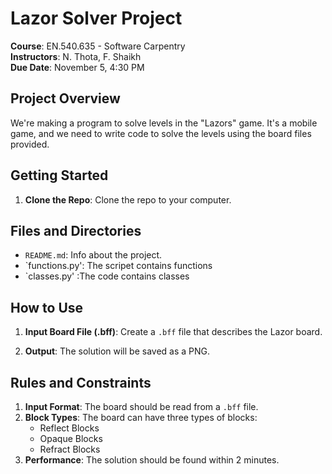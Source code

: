 # Lazor Solver Project

**Course**: EN.540.635 - Software Carpentry  
**Instructors**: N. Thota, F. Shaikh  
**Due Date**: November 5, 4:30 PM  

## Project Overview

We're making a program to solve levels in the "Lazors" game. It's a mobile game, and we need to write code to solve the levels using the board files provided.

## Getting Started

1. **Clone the Repo**: Clone the repo to your computer.


## Files and Directories

- `README.md`: Info about the project.
- `functions.py': The scripet contains functions
- `classes.py' :The code contains classes

## How to Use

1. **Input Board File (.bff)**: Create a `.bff` file that describes the Lazor board.

3. **Output**: The solution will be saved as a PNG.

## Rules and Constraints

1. **Input Format**: The board should be read from a `.bff` file.
2. **Block Types**: The board can have three types of blocks:
   - Reflect Blocks
   - Opaque Blocks
   - Refract Blocks
3. **Performance**: The solution should be found within 2 minutes.


